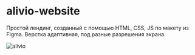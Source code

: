 # alivio-website

Простой лендинг, созданный с помощью HTML, CSS, JS по макету из Figma. Верстка адаптивная, под разные разрешения экрана.

![alivio](https://user-images.githubusercontent.com/87936070/163574130-d1c47e24-5b90-4e12-8e5a-592d3b18d4d6.png)
